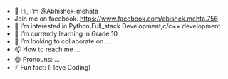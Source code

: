 - 👋 Hi, I’m @Abhishek-mehata
- Join me on facebook. https://www.facebook.com/abishek.mehta.756
- 👀 I’m interested in Python,Full_stack Development,c/c++ development
- 🌱 I’m currently learning in Grade 10
- 💞️ I’m looking to collaborate on ...
- 📫 How to reach me ...
- 😄 Pronouns: ...
- ⚡ Fun fact: (I love Coding)

<!---
Abhishek-mehata/Abhishek-mehata is a ✨ special ✨ repository because its `README.md` (this file) appears on your GitHub profile.
You can click the Preview link to take a look at your changes.
--->
